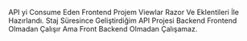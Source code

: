 API yi Consume Eden Frontend Projem Viewlar Razor Ve Eklentileri İle Hazırlandı. Staj Süresince Geliştirdiğim API Projesi Backend Frontend Olmadan Çalışır Ama Front Backend Olmadan Çalışamaz.
